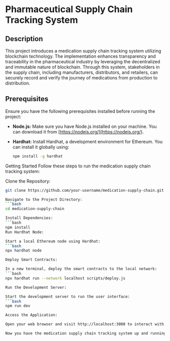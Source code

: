 # Pharmaceutical Supply Chain Tracking System

## Description

This project introduces a medication supply chain tracking system utilizing blockchain technology. The implementation enhances transparency and traceability in the pharmaceutical industry by leveraging the decentralized and immutable nature of blockchain. Through this system, stakeholders in the supply chain, including manufacturers, distributors, and retailers, can securely record and verify the journey of medications from production to distribution.

## Prerequisites

Ensure you have the following prerequisites installed before running the project:

- **Node.js:** Make sure you have Node.js installed on your machine. You can download it from [https://nodejs.org/](https://nodejs.org/).

- **Hardhat:** Install Hardhat, a development environment for Ethereum. You can install it globally using:

  ```bash
  npm install -g hardhat


Getting Started
Follow these steps to run the medication supply chain tracking system:

Clone the Repository:
```bash
git clone https://github.com/your-username/medication-supply-chain.git

Navigate to the Project Directory:
```bash
cd medication-supply-chain

Install Dependencies:
```bash
npm install
Run Hardhat Node:

Start a local Ethereum node using Hardhat:
```bash
npx hardhat node

Deploy Smart Contracts:

In a new terminal, deploy the smart contracts to the local network:
```bash
npx hardhat run --network localhost scripts/deploy.js

Run the Development Server:

Start the development server to run the user interface:
```bash
npm run dev

Access the Application:

Open your web browser and visit http://localhost:3000 to interact with the medication supply chain tracking system.

Now you have the medication supply chain tracking system up and running locally. Feel free to explore the application and test its functionality in the development environment.

